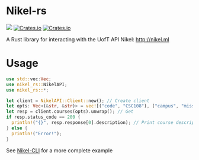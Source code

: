# Nikel-rs

[![](https://img.shields.io/crates/d/nikel-rs)](https://crates.io/crates/nikel-rs)
[![Crates.io](https://img.shields.io/crates/v/nikel-rs)](https://crates.io/crates/nikel-rs)
[![Crates.io](https://img.shields.io/crates/l/nikel-rs)](https://crates.io/crates/nikel-rs)

A Rust library for interacting with the UofT API Nikel: http://nikel.ml

# Usage

```rust
use std::vec:Vec;
use nikel_rs::NikelAPI;
use nikel_rs::*;

let client = NikelAPI::Client::new(); // Create client
let opts: Vec<(&str, &str)> = vec![("code", "CSC108"), ("campus", "mississauga")] // Query options
let resp = client.courses(opts).unwrap(); // Get
if resp.status_code == 200 {
  println!("{}", resp.response[0].description); // Print course description
} else {
  println!("Error!");
}
```

See [Nikel-CLI](https://github.com/George-lewis/Nikel-CLI) for a more complete example
